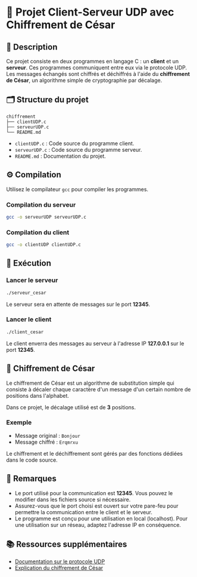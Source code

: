# 📡 Projet Client-Serveur UDP avec Chiffrement de César

## 📝 Description
Ce projet consiste en deux programmes en langage C : un **client** et un **serveur**. Ces programmes communiquent entre eux via le protocole UDP. Les messages échangés sont chiffrés et déchiffrés à l'aide du **chiffrement de César**, un algorithme simple de cryptographie par décalage.

## 🗂️ Structure du projet
```
chiffrement
├── clientUDP.c
├── serveurUDP.c
└── README.md
```

* `clientUDP.c` : Code source du programme client.
* `serveurUDP.c` : Code source du programme serveur.
* `README.md` : Documentation du projet.

## ⚙️ Compilation
Utilisez le compilateur `gcc` pour compiler les programmes.

### Compilation du serveur
```bash
gcc -o serveurUDP serveurUDP.c
```

### Compilation du client
```bash
gcc -o clientUDP clientUDP.c
```

## 🚀 Exécution

### Lancer le serveur
```bash
./serveur_cesar
```
Le serveur sera en attente de messages sur le port **12345**.

### Lancer le client
```bash
./client_cesar
```
Le client enverra des messages au serveur à l'adresse IP **127.0.0.1** sur le port **12345**.

## 🔐 Chiffrement de César
Le chiffrement de César est un algorithme de substitution simple qui consiste à décaler chaque caractère d'un message d'un certain nombre de positions dans l'alphabet.

Dans ce projet, le décalage utilisé est de **3** positions.

### Exemple
* Message original : `Bonjour`
* Message chiffré : `Erqmrxu`

Le chiffrement et le déchiffrement sont gérés par des fonctions dédiées dans le code source.

## 📌 Remarques
* Le port utilisé pour la communication est **12345**. Vous pouvez le modifier dans les fichiers source si nécessaire.
* Assurez-vous que le port choisi est ouvert sur votre pare-feu pour permettre la communication entre le client et le serveur.
* Le programme est conçu pour une utilisation en local (localhost). Pour une utilisation sur un réseau, adaptez l'adresse IP en conséquence.

## 📚 Ressources supplémentaires
* [Documentation sur le protocole UDP](https://fr.wikipedia.org/wiki/User_Datagram_Protocol)
* [Explication du chiffrement de César](https://fr.wikipedia.org/wiki/Chiffrement_par_d%C3%A9calage)